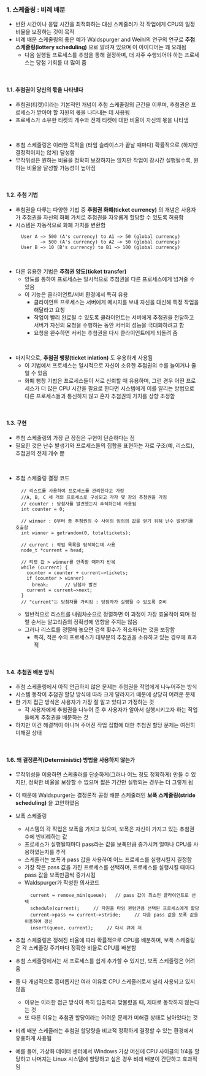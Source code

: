 ### 1. 스케줄링 : 비례 배분
- 반환 시간이나 응답 시간을 최적화하는 대신 스케줄러가 각 작업에게 CPU의 일정 비율을 보장하는 것이 목적
- 비례 배분 스케줄링의 좋은 예가 Waldspurger and Weihl의 연구의 연구로 **추첨 스케줄링(lottery scheduling)** 으로 알려져 있으며 이 아이디어는 꽤 오래됨
  - 다음 실행될 프로세스를 추첨을 통해 결정하며, 더 자주 수행되어야 하는 프로세스는 당첨 기회를 더 많이 줌 

<br>

#### 1.1. 추첨권이 당신의 몫을 나타낸다
- 추첨권(티켓)이라는 기본적인 개념이 추첨 스케줄링의 근간을 이루며, 추첨권은 프로세스가 받아야 할 자원의 몫을 나타내는 데 사용됨
- 프로세스가 소유한 티켓의 개수와 전체 티켓에 대한 비율이 자신의 몫을 나타냄

<br>

- 추첨 스케줄링은 이러한 목적을 (타임 슬라이스가 끝날 때마다) 확률적으로 (하지만 결정적이지는 않게) 달성함
- 무작위성은 원하는 비율을 정확히 보장하지는 않지만 작업이 장시간 실행될수록, 원하는 비율을 달성할 가능성이 높아짐


<br>

#### 1.2. 추첨 기법
- 추첨권을 다루는 다양한 기법 중 **추첨권 화폐(ticket currency)** 의 개념은 사용자가 추첨권을 자신의 화폐 가치로 추첨권을 자유롭게 할당할 수 있도록 허용함
- 시스템은 자동적으로 화폐 가치를 변환함
  ```
    User A −> 500 (A's currency) to A1 −> 50 (global currency)
           −> 500 (A's currency) to A2 −> 50 (global currency)
    User B −> 10 (B's currency) to B1 −> 100 (global currency)
  ```

<br>

- 다른 유용한 기법은 **추첨권 양도(ticket transfer)**
  - 양도를 통하여 프로세스는 일시적으로 추첨권을 다른 프로세스에게 넘겨줄 수 있음
  - 이 기능은 클라이언트/서버 환경에서 특히 유용
    - 클라이언트 프로세스는 서버에게 메시지를 보내 자신을 대신해 특정 작업을 해달라고 요청
    - 작업이 빨리 완료될 수 있도록 클라이언트는 서버에게 추첨권을 전달하고 서버가 자신의 요청을 수행하는 동안 서버의 성능을 극대화하려고 함
    - 요청을 완수하면 서버는 추첨권을 다시 클라이언트에게 되돌려 줌

<br>

- 마지막으로, **추첨권 팽창(ticket inlation)** 도 유용하게 사용됨
  - 이 기법에서 프로세스는 일시적으로 자신이 소유한 추첨권의 수를 늘이거나 줄일 수 있음
  - 화폐 팽창 기법은 프로세스들이 서로 신뢰할 때 유용하며, 그런 경우 어떤 프로세스가 더 많은 CPU 시간을 필요로 한다면 시스템에게 이를 알리는 방법으로 다른 프로세스들과 통신하지 않고 혼자 추첨권의 가치를 상향 조정함



<br>

#### 1.3. 구현
- 추첨 스케줄링의 가장 큰 장점은 구현이 단순하다는 점
- 필요한 것은 난수 발생기와 프로세스들의 집합을 표현하는 자료 구조(예, 리스트), 추첨권의 전체 개수 뿐

<br>

- 추첨 스케줄링 결정 코드
  ```
    // 리스트를 사용하여 프로세스를 관리한다고 가정
    //A, B, C 세 개의 프로세스로 구성되고 각자 몇 장의 추첨권을 가짐
    // counter : 당첨자를 발견했는지 추적하는데 사용됨
    int counter = 0;
    
    // winner : 0부터 총 추첨권의 수 사이의 임의의 값을 얻기 위해 난수 발생기를 호출함
    int winner = getrandom(0, totaltickets);
    
    // current : 작업 목록을 탐색하는데 사용
    node_t *current = head;
    
    // 티켓 값 > winner를 만족할 때까지 반복
    while (current) {
      counter = counter + current−>tickets;
      if (counter > winner)
        break;      // 당첨자 발견
      current = current−>next;
    }
    // "current"는 당첨자를 가리킴 : 당첨자가 실행될 수 있도록 준비
  ```
  - 일반적으로 리스트를 내림차순으로 정렬하면 이 과정이 가장 효율적이 되며 정렬 순서는 알고리즘의 정확성에 영향을 주지는 않음
  - 그러나 리스트를 정렬해 놓으면 검색 횟수가 최소화되는 것을 보장함
    - 특히, 적은 수의 프로세스가 대부분의 추첨권을 소유하고 있는 경우에 효과적


<br>

#### 1.4. 추첨권 배분 방식
- 추첨 스케줄링에서 아직 언급하지 않은 문제는 추첨권을 작업에게 나누어주는 방식
- 시스템 동작이 추첨권 할당 방식에 따라 크게 달라지기 때문에 상당히 어려운 문제
- 한 가지 접근 방식은 사용자가 가장 잘 알고 있다고 가정하는 것
  - 각 사용자에게 추첨권을 나누어 준 후 사용자가 알아서 실행시키고자 하는 작업들에게 추첨권을 배분하는 것
- 하지만 이건 해결책이 아니며 주어진 작업 집합에 대한 추첨권 할당 문제는 여전히 미해결 상태


<br>

#### 1.6. 왜 결정론적(Deterministic) 방법을 사용하지 않는가
- 무작위성을 이용하면 스케줄러를 단순하게(그러나 어느 정도 정확하게) 만들 수 있지만, 정확한 비율을 보장할 수 없으며 짧은 기간만 실행되는 경우는 더 그렇게 됨
- 이 때문에 Waldspurger는 결정론적 공정 배분 스케줄러인 **보폭 스케줄링(stride scheduling)** 을 고안하였음

- 보폭 스케줄링
  - 시스템의 각 작업은 보폭을 가지고 있으며, 보폭은 자신이 가지고 있는 추첨권 수에 반비례하는 값
  - 프로세스가 실행될때마다 pass라는 값을 보폭만큼 증가시켜 얼마나 CPU를 사용하였는지를 추적
  - 스케줄러는 보폭과 pass 값을 사용하여 어느 프로세스를 실행시킬지 결정함
  - 가장 작은 pass 값을 가진 프로세스를 선택하며, 프로세스를 실행시킬 때마다 pass 값을 보폭만큼씩 증가시킴
  - Waldspurger가 작성한 의사코드
    ```
      current = remove_min(queue);   // pass 값이 최소인 클라이언트로 선택
      schedule(current);     // 자원을 타임 퀀텀만큼 선택된 프로세스에게 할당
      current−>pass += current−>stride;     // ݅다음 pass 값을 보폭 값을 이용하여 갱신
      insert(queue, current);     // ݅다시 큐에 저
    ```

- 추첨 스케줄링은 정해진 비율에 따라 확률적으로 CPU를 배분하며, 보폭 스케줄링은 각 스케줄링 주기마다 정확한 비율로 CPU를 배분함
- 추첨 스케줄링에서는 새 프로세스를 쉽게 추가할 수 있지만, 보폭 스케줄링은 어려움
- 둘 다 개념적으로 흥미롭지만 여러 이유로 CPU 스케줄러로서 널리 사용되고 있지 않음
  - 이유는 이러한 접근 방식이 특히 입출력과 맞물렸을 때, 제대로 동작하지 않는다는 것
  - 또 다른 이유는 추첨권 할당이라는 어려운 문제가 미해결 상태로 남아있다는 것
- 비례 배분 스케줄러는 추첨권 할당량을 비교적 정확하게 결정할 수 있는 환경에서 유용하게 사용됨
- 예를 들어, 가상화 데이터 센터에서 Windows 가상 머신에 CPU 사이클의 1/4을 할당하고 나머지는 Linux 시스템에 할당하고 싶은 경우 비례 배분이 간단하고 효과적임









